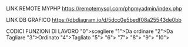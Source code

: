 LINK REMOTE MYPHP
https://remotemysql.com/phpmyadmin/index.php

LINK DB GRAFICO
https://dbdiagram.io/d/5dcc0e5bedf08a25543de0bb

CODICI FUNZIONI DI LAVORO
"0">scegliere
"1">Da ordinare
"2">Da Tagliare
"3">Ordinato
"4">Tagliato
"5">
"6">
"7">
"8">
"9">
"10">
